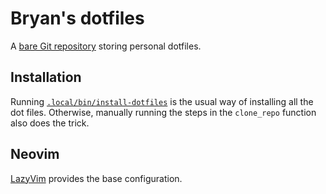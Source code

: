 # Bryan's dotfiles

A [bare Git repository](https://www.atlassian.com/git/tutorials/dotfiles)
storing personal dotfiles.

## Installation

Running [`.local/bin/install-dotfiles`](.local/bin/install-dotfiles) is the
usual way of installing all the dot files. Otherwise, manually running the steps
in the `clone_repo` function also does the trick.

## Neovim

[LazyVim](https://www.lazyvim.org/) provides the base configuration.
